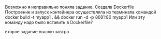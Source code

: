  Возможно я неправильно поняла задание.
 Создала Dockerfile 
 Построение и запуск контейнера осуществляла из терминала командой
docker build -t myapp1 . && docker run -d -p 8081:80 myapp1
Или эту команду надо было вставить в Dockerfile?

второе задание вышлю завтра
